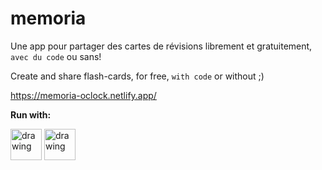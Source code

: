 # memoria

Une app pour partager des cartes de révisions librement et gratuitement, `avec du code` ou sans!

Create and share flash-cards, for free, `with code` or without  ;) 

https://memoria-oclock.netlify.app/

**Run with:** 

<img src="https://upload.wikimedia.org/wikipedia/commons/thumb/a/a7/React-icon.svg/2300px-React-icon.svg.png" alt="drawing" width="50"/>
<img src="https://upload.wikimedia.org/wikipedia/commons/thumb/d/d9/Node.js_logo.svg/1200px-Node.js_logo.svg.png" alt="drawing" width="50"/>

